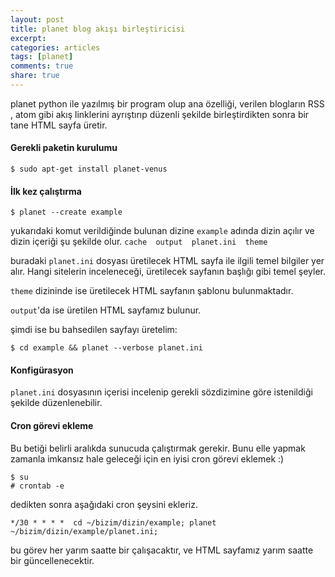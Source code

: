 ```yaml
---
layout: post
title: planet blog akışı birleştiricisi
excerpt:
categories: articles
tags: [planet]
comments: true
share: true
---
```


planet python ile yazılmış bir
program olup ana özelliği, verilen blogların RSS , atom gibi akış linklerini
ayrıştırıp düzenli şekilde birleştirdikten sonra bir tane HTML sayfa üretir.

#### Gerekli paketin kurulumu

	$ sudo apt-get install planet-venus

#### İlk kez çalıştırma

	$ planet --create example

yukarıdaki komut verildiğinde bulunan dizine `example` adında dizin açılır ve
dizin içeriği şu şekilde olur. `cache  output  planet.ini  theme`

buradaki `planet.ini` dosyası üretilecek HTML sayfa ile ilgili temel bilgiler yer alır.
Hangi sitelerin inceleneceği, üretilecek sayfanın başlığı gibi temel şeyler.

`theme` dizininde ise üretilecek HTML sayfanın şablonu bulunmaktadır.

`output`'da ise üretilen HTML sayfamız bulunur.

şimdi ise bu bahsedilen sayfayı üretelim:

	$ cd example && planet --verbose planet.ini

#### Konfigürasyon

`planet.ini` dosyasının içerisi incelenip gerekli sözdizimine göre istenildiği
şekilde düzenlenebilir.

#### Cron görevi ekleme

Bu betiği belirli aralıkda sunucuda çalıştırmak gerekir. Bunu elle yapmak
zamanla imkansız hale geleceği için en iyisi cron görevi eklemek :)

	$ su
	# crontab -e

dedikten sonra aşağıdaki cron şeysini ekleriz.

`*/30 * * * *  cd ~/bizim/dizin/example; planet ~/bizim/dizin/example/planet.ini;`

bu görev her yarım saatte bir çalışacaktır, ve HTML sayfamız yarım saatte bir
güncellenecektir.
